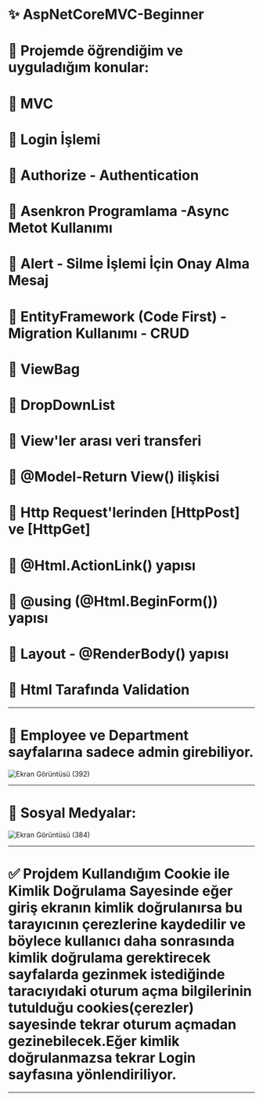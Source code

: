 # ✨ AspNetCoreMVC-Beginner
# 🎯 Projemde öğrendiğim ve uyguladığım konular:
# 💎 MVC
# 💎 Login İşlemi 
# 💎 Authorize - Authentication 
# 💎 Asenkron Programlama -Async Metot Kullanımı
# 💎 Alert - Silme İşlemi İçin Onay Alma Mesaj 
# 💎 EntityFramework (Code First) - Migration Kullanımı - CRUD
# 💎 ViewBag 
# 💎 DropDownList 
# 💎 View'ler arası veri transferi
# 💎 @Model-Return View() ilişkisi
# 💎 Http Request'lerinden [HttpPost] ve [HttpGet]
# 💎 @Html.ActionLink() yapısı
# 💎 @using (@Html.BeginForm()) yapısı
# 💎 Layout - @RenderBody() yapısı
# 💎 Html Tarafında Validation
___________________________________________________________________________________________________
# 📌 Employee ve Department sayfalarına sadece admin girebiliyor.
![Ekran Görüntüsü (392)](https://github.com/user-attachments/assets/9e77cd2a-7a2e-45d2-95c4-901c4d351125)

___________________________________________________________________________________________________
# 📌 Sosyal Medyalar:
![Ekran Görüntüsü (384)](https://github.com/user-attachments/assets/888cc7cb-7d11-4ffb-a14a-ba22b09e0536)

___________________________________________________________________________________________________
# ✅ Projdem Kullandığım Cookie ile Kimlik Doğrulama Sayesinde eğer giriş ekranın kimlik doğrulanırsa bu tarayıcının çerezlerine kaydedilir ve böylece kullanıcı daha sonrasında kimlik doğrulama gerektirecek sayfalarda gezinmek istediğinde taracıyıdaki oturum açma bilgilerinin tutulduğu cookies(çerezler) sayesinde tekrar oturum açmadan gezinebilecek.Eğer kimlik doğrulanmazsa tekrar Login sayfasına yönlendiriliyor.
___________________________________________________________________________________________________

